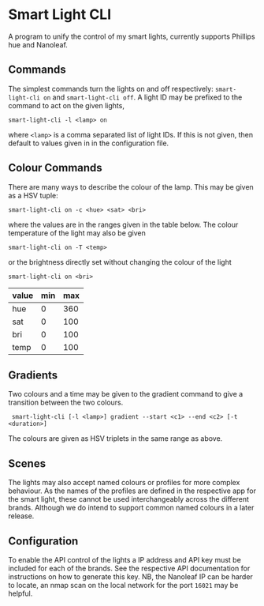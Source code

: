 # Smart Light CLI

A program to unify the control of my smart lights, currently supports Phillips hue and Nanoleaf. 

## Commands

The simplest commands turn the lights on and off respectively: `smart-light-cli on` and `smart-light-cli off`. A light ID may be prefixed to the command to act on the given lights,

    smart-light-cli -l <lamp> on

where `<lamp>` is a comma separated list of light IDs. If this is not given, then default to values given in in the configuration file.

## Colour Commands
There are many ways to describe the colour of the lamp. This may be given as a HSV tuple: 

    smart-light-cli on -c <hue> <sat> <bri>
where the values are in the ranges given in the table below. The colour temperature of the light may also be given 

    smart-light-cli on -T <temp>
    
or the brightness directly set without changing the colour of the light

    smart-light-cli on <bri>

value | min | max
---|----|----
hue | 0 | 360
sat | 0 | 100
bri | 0 | 100
temp | 0 | 100



## Gradients
Two colours and a time may be given to the gradient command to give a transition between the two colours.

     smart-light-cli [-l <lamp>] gradient --start <c1> --end <c2> [-t <duration>]
     
 The colours are given as HSV triplets in the same range as above. 
 
 ## Scenes
 
 The lights may also accept named colours or profiles for more complex behaviour. As the names of the profiles are defined in the respective app for the smart light, these cannot be used interchangeably across the different brands. Although we do intend to support common named colours in a later release.
 
 ## Configuration
 
To enable the API control of the lights a IP address and API key must be included for each of the brands. See the respective API documentation for instructions on how to generate this key. NB, the Nanoleaf IP can be harder to locate, an nmap scan on the local network for the port `16021` may be helpful.
